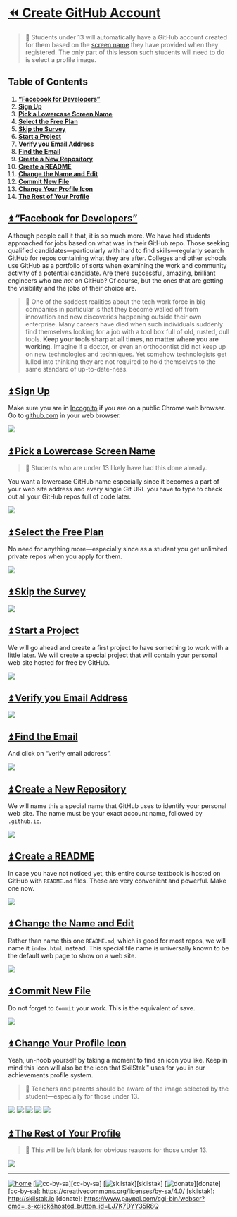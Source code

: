# [⏪ Create GitHub Account](/README.md)

> 🍎 Students under 13 will automatically have a GitHub account created
> for them based on the [screen name](http://screenname.skilstak.io)
> they have provided when they registered. The only part of this
> lesson such students will need to do is select a profile image.

## Table of Contents

1. [**“Facebook for Developers”**](#user-content--facebook-for-developers)
2. [**Sign Up**](#user-content--sign-up)
3. [**Pick a Lowercase Screen Name**](#user-content--pick-a-lowercase-screen-name)
4. [**Select the Free Plan**](#user-content--select-the-free-plan)
5. [**Skip the Survey**](#user-content--skip-the-survey)
6. [**Start a Project**](#user-content--start-a-project)
7. [**Verify you Email Address**](#user-content--verify-you-email-address)
8. [**Find the Email**](#user-content--find-the-email)
9. [**Create a New Repository**](#user-content--create-a-new-repository)
10. [**Create a README**](#user-content--create-a-readme)
11. [**Change the Name and Edit**](#user-content--change-the-name-and-edit)
12. [**Commit New File**](#user-content--commit-new-file)
13. [**Change Your Profile Icon**](#user-content--change-your-profile-icon)
14. [**The Rest of Your Profile**](#user-content--the-rest-of-your-profile)

## [⏫ “Facebook for Developers”](#)

Although people call it that, it is so much more. We have had
students approached for jobs based on what was in their GitHub repo.
Those seeking qualified candidates—particularly with hard to find
skills—regularly search GitHub for repos containing what they are
after. Colleges and other schools use GitHub as a portfolio of sorts
when examining the work and community activity of a potential
candidate. Are there successful, amazing, brilliant
engineers who are *not* on GitHub? Of course, but the ones that are
getting the visibility and the jobs of their choice are.

> 💬 One of the saddest realities about the tech work force in big
> companies in particular is that they become walled off from
> innovation and new discoveries happening outside their own
> enterprise. Many careers have died when such individuals suddenly
> find themselves looking for a job with a tool box full of old,
> rusted, dull tools. **Keep your tools sharp at all times, no matter
> where you are working.** Imagine if a doctor, or even an orthodontist
> did not keep up on new technologies and techniques. Yet somehow
> technologists get lulled into thinking they are not required to hold
> themselves to the same standard of up-to-date-ness.

## [⏫ Sign Up](#)

Make sure you are in [Incognito][] if you are on a public Chrome
web browser. Go to [github.com](http://github.com) in your web
browser.

[Incognito]: /chrome/README.md#user-content--use-chrome-incognito

![](/assets/github1.png)

## [⏫ Pick a Lowercase Screen Name](#)

> 🍎 Students who are under 13 likely have had this done already.

You want a lowercase GitHub name especially since it becomes a part of
your web site address and every single Git URL you have to type to
check out all your GitHub repos full of code later.

![](/assets/github2.png)

## [⏫ Select the Free Plan](#)

No need for anything more—especially since as a student you get
unlimited private repos when you apply for them.

![](/assets/github3.png)

## [⏫ Skip the Survey](#)

![](/assets/github4.png)

## [⏫ Start a Project](#)

We will go ahead and create a first project to have something to work
with a little later. We will create a special project that will
contain your personal web site hosted for free by GitHub.

![](/assets/github5.png)

## [⏫ Verify you Email Address](#)

![](/assets/github6.png)

## [⏫ Find the Email](#)

And click on “verify email address”.

![](/assets/github7.png)

## [⏫ Create a New Repository](#)

We will name this a special name that GitHub uses to identify your
personal web site. The name must be your exact account name, followed
by `.github.io`.

![](/assets/github8.png)

## [⏫ Create a README](#)

In case you have not noticed yet, this entire course textbook is
hosted on GitHub with `README.md` files. These are very convenient and
powerful. Make one now.

![](/assets/github9.png)

## [⏫ Change the Name and Edit](#)

Rather than name this one `README.md`, which is good for most repos,
we will name it `index.html` instead. This special file name is
universally known to be the default web page to show on a web site.

![](/assets/github10.png)

## [⏫ Commit New File](#)

Do not forget to `Commit` your work. This is the equivalent of save.

![](/assets/github11.png)

## [⏫ Change Your Profile Icon](#)

Yeah, un-noob yourself by taking a moment to find an icon you like.
Keep in mind this icon will also be the icon that SkilStak™ uses for
you in our achievements profile system. 

> 🍎 Teachers and parents should be aware of the image selected by the
> student—especially for those under 13.

![](/assets/github12.png)
![](/assets/github13.png)
![](/assets/github14.png)
![](/assets/github15.png)
![](/assets/github16.png)

## [⏫ The Rest of Your Profile](#)

> 🍎 This will be left blank for obvious reasons for those under 13.

![](/assets/github17.png)

---
[![home](/assets/home-blue.png)](/README.md)
[![cc-by-sa](/assets/cc-by-sa-blue.png)][cc-by-sa]
[![skilstak](/assets/skilstak-logo-blue.png)][skilstak]
[![donate](/assets/donate-blue.png)][donate]
[cc-by-sa]: https://creativecommons.org/licenses/by-sa/4.0/
[skilstak]: http://skilstak.io
[donate]: https://www.paypal.com/cgi-bin/webscr?cmd=_s-xclick&hosted_button_id=LJ7K7DYY35R8Q



